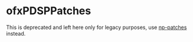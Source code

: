 ofxPDSPPatches
=====================================

This is deprecated and left here only for legacy purposes, use [np-patches](https://github.com/npisanti/np-patches) instead.
